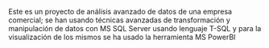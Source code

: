 Este es un proyecto de análisis avanzado de datos de una empresa comercial; se han usando técnicas avanzadas 
de transformación y manipulación de datos con MS SQL Server usando lenguaje T-SQL y para la visualización
de los mismos se ha usado la herramienta MS PowerBI
